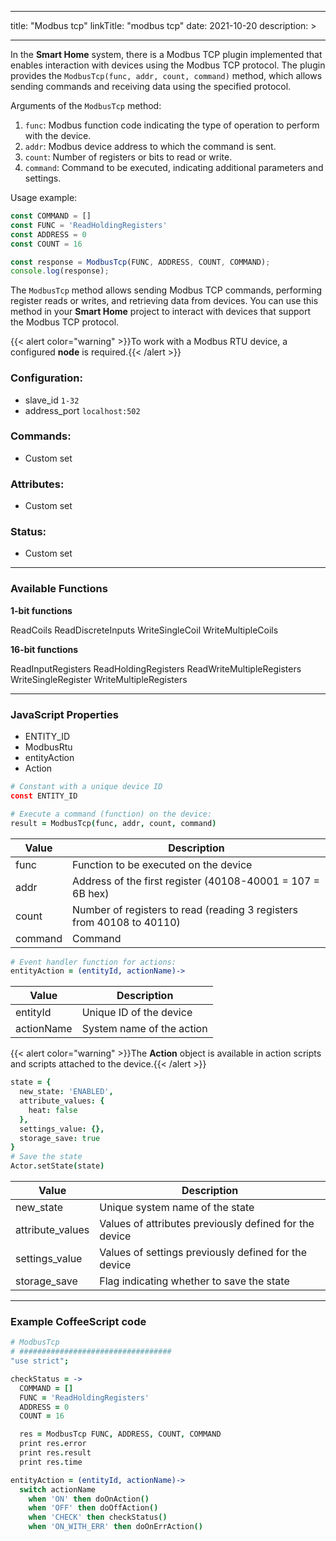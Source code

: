 
---
title: "Modbus tcp"
linkTitle: "modbus tcp"
date: 2021-10-20
description: >

---

In the **Smart Home** system, there is a Modbus TCP plugin implemented that enables interaction with devices using the Modbus TCP protocol. The plugin provides the `ModbusTcp(func, addr, count, command)` method, which allows sending commands and receiving data using the specified protocol.

Arguments of the `ModbusTcp` method:

1. `func`: Modbus function code indicating the type of operation to perform with the device.
2. `addr`: Modbus device address to which the command is sent.
3. `count`: Number of registers or bits to read or write.
4. `command`: Command to be executed, indicating additional parameters and settings.

Usage example:

```javascript
const COMMAND = []
const FUNC = 'ReadHoldingRegisters'
const ADDRESS = 0
const COUNT = 16

const response = ModbusTcp(FUNC, ADDRESS, COUNT, COMMAND);
console.log(response);
```

The `ModbusTcp` method allows sending Modbus TCP commands, performing register reads or writes, and retrieving data from devices. You can use this method in your **Smart Home** project to interact with devices that support the Modbus TCP protocol.

{{< alert color="warning" >}}To work with a Modbus RTU device, a configured **node** is required.{{< /alert >}}

### Configuration:

* slave_id `1-32`
* address_port `localhost:502`

### Commands:

* Custom set

### Attributes:

* Custom set

### Status:

* Custom set

----------------

### Available Functions

**1-bit functions**

ReadCoils
ReadDiscreteInputs
WriteSingleCoil
WriteMultipleCoils

**16-bit functions**

ReadInputRegisters
ReadHoldingRegisters
ReadWriteMultipleRegisters
WriteSingleRegister
WriteMultipleRegisters

----------------

### JavaScript Properties

* ENTITY_ID
* ModbusRtu
* entityAction
* Action

```coffeescript
# Constant with a unique device ID
const ENTITY_ID
````

```coffeescript
# Execute a command (function) on the device:
result = ModbusTcp(func, addr, count, command)
```

|  Value   | Description |
|-------------|---------|
| func | Function to be executed on the device |
| addr | Address of the first register (40108-40001 = 107 = 6B hex) |
| count | Number of registers to read (reading 3 registers from 40108 to 40110) |
| command | Command |


```coffeescript
# Event handler function for actions:
entityAction = (entityId, actionName)->
```

|  Value   | Description |
|-------------|---------|
| entityId | Unique ID of the device |
| actionName | System name of the action |

{{< alert color="warning" >}}The **Action** object is available in action scripts and scripts attached to the device.{{< /alert >}}
```coffeescript
state = {
  new_state: 'ENABLED',
  attribute_values: {
    heat: false
  },
  settings_value: {},
  storage_save: true
} 
# Save the state 
Actor.setState(state)
```

|  Value   | Description |
|-------------|---------|
| new_state | Unique system name of the state |
| attribute_values | Values of attributes previously defined for the device |
| settings_value | Values of settings previously defined for the device |
| storage_save | Flag indicating whether to save the state

----------------

### Example CoffeeScript code

```coffeescript
# ModbusTcp
# ##################################
"use strict";

checkStatus = ->
  COMMAND = []
  FUNC = 'ReadHoldingRegisters'
  ADDRESS = 0
  COUNT = 16

  res = ModbusTcp FUNC, ADDRESS, COUNT, COMMAND
  print res.error
  print res.result
  print res.time

entityAction = (entityId, actionName)->
  switch actionName
    when 'ON' then doOnAction()
    when 'OFF' then doOffAction()
    when 'CHECK' then checkStatus()
    when 'ON_WITH_ERR' then doOnErrAction()

```


